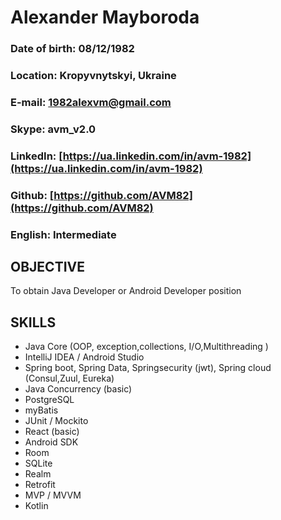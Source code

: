 # Alexander Mayboroda
### Date of birth: 08/12/1982
### Location: Kropyvnytskyi, Ukraine
### E-mail: 1982alexvm@gmail.com
### Skype: avm_v2.0
### LinkedIn: [https://ua.linkedin.com/in/avm-1982](https://ua.linkedin.com/in/avm-1982)
### Github: [https://github.com/AVM82](https://github.com/AVM82)
### English: Intermediate
## OBJECTIVE
To obtain Java Developer or Android Developer position
## SKILLS
- Java Core (OOP, exception,collections, I/O,Multithreading )
- IntelliJ IDEA / Android Studio
- Spring boot, Spring Data, Springsecurity (jwt), Spring cloud (Consul,Zuul, Eureka)
- Java Concurrency (basic)
- PostgreSQL
- myBatis
- JUnit / Mockito
- React (basic)
- Android SDK
- Room
- SQLite
- Realm
- Retrofit
- MVP / MVVM
- Kotlin
